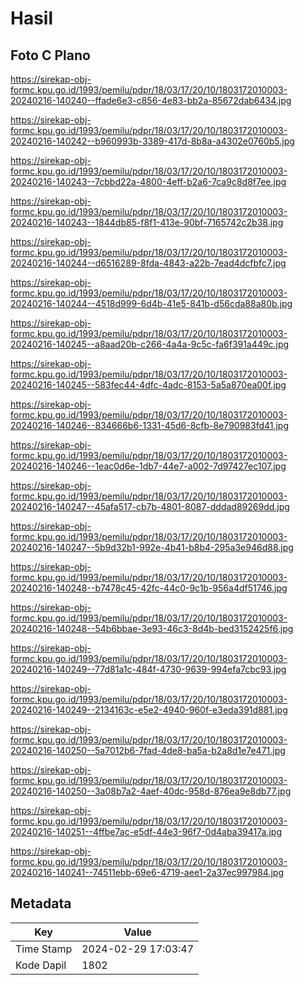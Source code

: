# Hasil

## Foto C Plano

https://sirekap-obj-formc.kpu.go.id/1993/pemilu/pdpr/18/03/17/20/10/1803172010003-20240216-140240--ffade6e3-c856-4e83-bb2a-85672dab6434.jpg

https://sirekap-obj-formc.kpu.go.id/1993/pemilu/pdpr/18/03/17/20/10/1803172010003-20240216-140242--b960993b-3389-417d-8b8a-a4302e0760b5.jpg

https://sirekap-obj-formc.kpu.go.id/1993/pemilu/pdpr/18/03/17/20/10/1803172010003-20240216-140243--7cbbd22a-4800-4eff-b2a6-7ca9c8d8f7ee.jpg

https://sirekap-obj-formc.kpu.go.id/1993/pemilu/pdpr/18/03/17/20/10/1803172010003-20240216-140243--1844db85-f8f1-413e-90bf-7165742c2b38.jpg

https://sirekap-obj-formc.kpu.go.id/1993/pemilu/pdpr/18/03/17/20/10/1803172010003-20240216-140244--d6516289-8fda-4843-a22b-7ead4dcfbfc7.jpg

https://sirekap-obj-formc.kpu.go.id/1993/pemilu/pdpr/18/03/17/20/10/1803172010003-20240216-140244--4518d999-6d4b-41e5-841b-d56cda88a80b.jpg

https://sirekap-obj-formc.kpu.go.id/1993/pemilu/pdpr/18/03/17/20/10/1803172010003-20240216-140245--a8aad20b-c266-4a4a-9c5c-fa6f391a449c.jpg

https://sirekap-obj-formc.kpu.go.id/1993/pemilu/pdpr/18/03/17/20/10/1803172010003-20240216-140245--583fec44-4dfc-4adc-8153-5a5a870ea00f.jpg

https://sirekap-obj-formc.kpu.go.id/1993/pemilu/pdpr/18/03/17/20/10/1803172010003-20240216-140246--834666b6-1331-45d6-8cfb-8e790983fd41.jpg

https://sirekap-obj-formc.kpu.go.id/1993/pemilu/pdpr/18/03/17/20/10/1803172010003-20240216-140246--1eac0d6e-1db7-44e7-a002-7d97427ec107.jpg

https://sirekap-obj-formc.kpu.go.id/1993/pemilu/pdpr/18/03/17/20/10/1803172010003-20240216-140247--45afa517-cb7b-4801-8087-dddad89269dd.jpg

https://sirekap-obj-formc.kpu.go.id/1993/pemilu/pdpr/18/03/17/20/10/1803172010003-20240216-140247--5b9d32b1-992e-4b41-b8b4-295a3e946d88.jpg

https://sirekap-obj-formc.kpu.go.id/1993/pemilu/pdpr/18/03/17/20/10/1803172010003-20240216-140248--b7478c45-42fc-44c0-9c1b-956a4df51746.jpg

https://sirekap-obj-formc.kpu.go.id/1993/pemilu/pdpr/18/03/17/20/10/1803172010003-20240216-140248--54b6bbae-3e93-46c3-8d4b-bed3152425f6.jpg

https://sirekap-obj-formc.kpu.go.id/1993/pemilu/pdpr/18/03/17/20/10/1803172010003-20240216-140249--77d81a1c-484f-4730-9639-994efa7cbc93.jpg

https://sirekap-obj-formc.kpu.go.id/1993/pemilu/pdpr/18/03/17/20/10/1803172010003-20240216-140249--2134163c-e5e2-4940-960f-e3eda391d881.jpg

https://sirekap-obj-formc.kpu.go.id/1993/pemilu/pdpr/18/03/17/20/10/1803172010003-20240216-140250--5a7012b6-7fad-4de8-ba5a-b2a8d1e7e471.jpg

https://sirekap-obj-formc.kpu.go.id/1993/pemilu/pdpr/18/03/17/20/10/1803172010003-20240216-140250--3a08b7a2-4aef-40dc-958d-876ea9e8db77.jpg

https://sirekap-obj-formc.kpu.go.id/1993/pemilu/pdpr/18/03/17/20/10/1803172010003-20240216-140251--4ffbe7ac-e5df-44e3-96f7-0d4aba39417a.jpg

https://sirekap-obj-formc.kpu.go.id/1993/pemilu/pdpr/18/03/17/20/10/1803172010003-20240216-140241--74511ebb-69e6-4719-aee1-2a37ec997984.jpg


## Metadata

| Key        | Value               |
| ---------- | ------------------- |
| Time Stamp | 2024-02-29 17:03:47 |
| Kode Dapil | 1802                |



